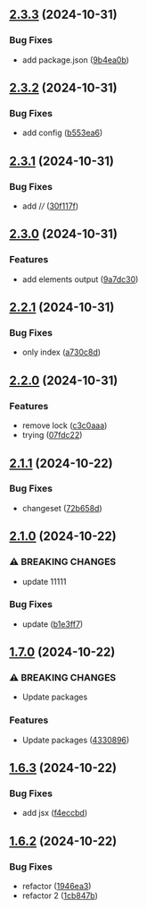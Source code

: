 ## [2.3.3](https://github.com/abdolian/abdolian-test-02/compare/v2.3.2...v2.3.3) (2024-10-31)

### Bug Fixes

* add package.json ([9b4ea0b](https://github.com/abdolian/abdolian-test-02/commit/9b4ea0b1494e8144c499b7fb0ea547becdfc77b3))

## [2.3.2](https://github.com/abdolian/abdolian-test-02/compare/v2.3.1...v2.3.2) (2024-10-31)

### Bug Fixes

* add config ([b553ea6](https://github.com/abdolian/abdolian-test-02/commit/b553ea600ef401c8a8d62d1d3a9bfded1b3207ce))

## [2.3.1](https://github.com/abdolian/abdolian-test-02/compare/v2.3.0...v2.3.1) (2024-10-31)

### Bug Fixes

* add /*/* ([30f117f](https://github.com/abdolian/abdolian-test-02/commit/30f117fe3c5c73288b1e8d7aa91e96a0c1b83de3))

## [2.3.0](https://github.com/abdolian/abdolian-test-02/compare/v2.2.1...v2.3.0) (2024-10-31)

### Features

* add elements output ([9a7dc30](https://github.com/abdolian/abdolian-test-02/commit/9a7dc3065631dc1f4fadc6a794104599db10b209))

## [2.2.1](https://github.com/abdolian/abdolian-test-02/compare/v2.2.0...v2.2.1) (2024-10-31)

### Bug Fixes

* only index ([a730c8d](https://github.com/abdolian/abdolian-test-02/commit/a730c8d35ccc507ed18402028c9b43494e802b98))

## [2.2.0](https://github.com/abdolian/abdolian-test-02/compare/v2.1.1...v2.2.0) (2024-10-31)

### Features

* remove lock ([c3c0aaa](https://github.com/abdolian/abdolian-test-02/commit/c3c0aaa39e2fc1a831ec25229b7b2950fb9ccb93))
* trying ([07fdc22](https://github.com/abdolian/abdolian-test-02/commit/07fdc2221520443bc05c508a1c9f75b819afe75e))

## [2.1.1](https://github.com/abdolian/abdolian-test-02/compare/v2.1.0...v2.1.1) (2024-10-22)

### Bug Fixes

* changeset ([72b658d](https://github.com/abdolian/abdolian-test-02/commit/72b658d45f7bca02394a69aee6a1624c42858260))

## [2.1.0](https://github.com/abdolian/abdolian-test-02/compare/v2.0.0...v2.1.0) (2024-10-22) 

### ⚠ BREAKING CHANGES

* update 11111

### Bug Fixes

* update ([b1e3ff7](https://github.com/abdolian/abdolian-test-02/commit/b1e3ff7ce95beba798a884e531357603421b93d5))

## [1.7.0](https://github.com/abdolian/abdolian-test-02/compare/v1.6.3...v1.7.0) (2024-10-22)

### ⚠ BREAKING CHANGES

* Update packages

### Features

* Update packages ([4330896](https://github.com/abdolian/abdolian-test-02/commit/4330896ecd33bda90b3c2aec740ff233e3ccf338))

## [1.6.3](https://github.com/abdolian/abdolian-test-02/compare/v1.6.2...v1.6.3) (2024-10-22)


### Bug Fixes

* add jsx ([f4eccbd](https://github.com/abdolian/abdolian-test-02/commit/f4eccbd31a95fc72ad7ff6ecf6a9b935c28a880d))

## [1.6.2](https://github.com/abdolian/abdolian-test-02/compare/v1.6.1...v1.6.2) (2024-10-22)


### Bug Fixes

* refactor ([1946ea3](https://github.com/abdolian/abdolian-test-02/commit/1946ea38e477d58fec441abfe841b12e1978f0f5))
* refactor 2 ([1cb847b](https://github.com/abdolian/abdolian-test-02/commit/1cb847be989042bd64c930420e228c2ab04b8af1))
